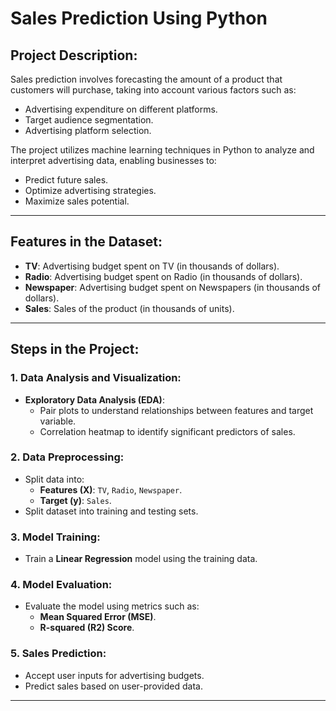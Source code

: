 # Sales Prediction Using Python

## Project Description:
Sales prediction involves forecasting the amount of a product that customers will purchase, taking into account various factors such as:
- Advertising expenditure on different platforms.
- Target audience segmentation.
- Advertising platform selection.

The project utilizes machine learning techniques in Python to analyze and interpret advertising data, enabling businesses to:
- Predict future sales.
- Optimize advertising strategies.
- Maximize sales potential.

---

## Features in the Dataset:
- **TV**: Advertising budget spent on TV (in thousands of dollars).
- **Radio**: Advertising budget spent on Radio (in thousands of dollars).
- **Newspaper**: Advertising budget spent on Newspapers (in thousands of dollars).
- **Sales**: Sales of the product (in thousands of units).

---

## Steps in the Project:

### 1. Data Analysis and Visualization:
- **Exploratory Data Analysis (EDA)**:
  - Pair plots to understand relationships between features and target variable.
  - Correlation heatmap to identify significant predictors of sales.

### 2. Data Preprocessing:
- Split data into:
  - **Features (X)**: `TV`, `Radio`, `Newspaper`.
  - **Target (y)**: `Sales`.
- Split dataset into training and testing sets.

### 3. Model Training:
- Train a **Linear Regression** model using the training data.

### 4. Model Evaluation:
- Evaluate the model using metrics such as:
  - **Mean Squared Error (MSE)**.
  - **R-squared (R2) Score**.

### 5. Sales Prediction:
- Accept user inputs for advertising budgets.
- Predict sales based on user-provided data.

---

